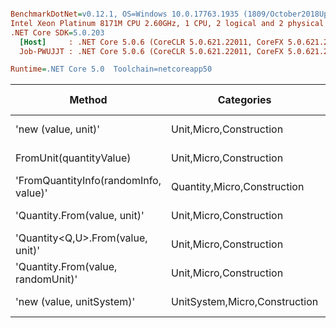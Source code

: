 ``` ini

BenchmarkDotNet=v0.12.1, OS=Windows 10.0.17763.1935 (1809/October2018Update/Redstone5)
Intel Xeon Platinum 8171M CPU 2.60GHz, 1 CPU, 2 logical and 2 physical cores
.NET Core SDK=5.0.203
  [Host]     : .NET Core 5.0.6 (CoreCLR 5.0.621.22011, CoreFX 5.0.621.22011), X64 RyuJIT
  Job-PWUJJT : .NET Core 5.0.6 (CoreCLR 5.0.621.22011, CoreFX 5.0.621.22011), X64 RyuJIT

Runtime=.NET Core 5.0  Toolchain=netcoreapp50  

```
|                                Method |                    Categories |      Mean |    Error |   StdDev |   StdErr |       Min |       Max |    Median | Ratio | MannWhitney(5%) | RatioSD |  Gen 0 | Gen 1 | Gen 2 | Allocated |
|-------------------------------------- |------------------------------ |----------:|---------:|---------:|---------:|----------:|----------:|----------:|------:|---------------- |--------:|-------:|------:|------:|----------:|
|                   &#39;new (value, unit)&#39; |       Unit,Micro,Construction |  14.90 ns | 0.217 ns | 0.192 ns | 0.051 ns |  14.56 ns |  15.27 ns |  14.90 ns |  1.00 |            Base |    0.00 |      - |     - |     - |         - |
|               FromUnit(quantityValue) |       Unit,Micro,Construction |  29.19 ns | 0.467 ns | 0.436 ns | 0.113 ns |  28.44 ns |  29.93 ns |  29.05 ns |  1.96 |          Slower |    0.03 |      - |     - |     - |         - |
| &#39;FromQuantityInfo(randomInfo, value)&#39; |   Quantity,Micro,Construction |  56.30 ns | 1.075 ns | 1.006 ns | 0.260 ns |  54.22 ns |  57.64 ns |  56.41 ns |  3.78 |          Slower |    0.09 | 0.0017 |     - |     - |      32 B |
|          &#39;Quantity.From(value, unit)&#39; |       Unit,Micro,Construction |  79.73 ns | 1.412 ns | 1.320 ns | 0.341 ns |  77.93 ns |  82.21 ns |  79.70 ns |  5.36 |          Slower |    0.15 | 0.0017 |     - |     - |      32 B |
|     &#39;Quantity&lt;Q,U&gt;.From(value, unit)&#39; |       Unit,Micro,Construction |  83.74 ns | 1.488 ns | 1.392 ns | 0.359 ns |  81.32 ns |  85.91 ns |  83.93 ns |  5.63 |          Slower |    0.10 | 0.0029 |     - |     - |      56 B |
|    &#39;Quantity.From(value, randomUnit)&#39; |       Unit,Micro,Construction | 104.41 ns | 1.843 ns | 1.724 ns | 0.445 ns | 100.75 ns | 107.56 ns | 104.75 ns |  7.02 |          Slower |    0.17 | 0.0017 |     - |     - |      32 B |
|             &#39;new (value, unitSystem)&#39; | UnitSystem,Micro,Construction | 379.02 ns | 7.286 ns | 8.099 ns | 1.858 ns | 366.91 ns | 392.20 ns | 378.81 ns | 25.59 |          Slower |    0.65 | 0.0099 |     - |     - |     192 B |
